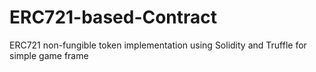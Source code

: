 # ERC721-based-Contract 
ERC721 non-fungible token implementation using Solidity and Truffle for simple game frame 
